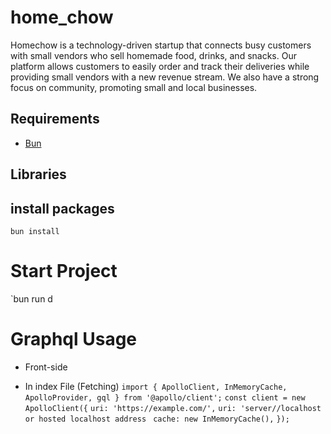 # home_chow
Homechow is a technology-driven startup that connects busy customers with small vendors who sell homemade food, drinks, and snacks. Our platform allows customers to easily order and track their deliveries while providing small vendors with a new revenue stream. We also have a strong focus on community, promoting small and local businesses. 

## Requirements
- [Bun](https://bun.sh/)

## Libraries

## install packages
`bun install`
# Start Project
`bun run d

# Graphql Usage
- Front-side
* In index File (Fetching)
`import { ApolloClient, InMemoryCache, ApolloProvider, gql } from '@apollo/client';`
`const client = new ApolloClient({`
`uri: 'https://example.com/',`  `uri: 'server//localhost or hosted localhost address `
`cache: new InMemoryCache(),`
`});`
